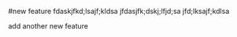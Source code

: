 #new feature
fdaskjfkd;lsajf;kldsa
jfdasjfk;dskj;lfjd;sa
jfd;lksajf;kdlsa

add another new feature

